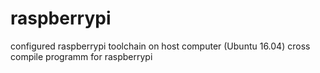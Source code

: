 # raspberrypi
configured raspberrypi toolchain on host computer (Ubuntu 16.04) cross compile programm for raspberrypi
